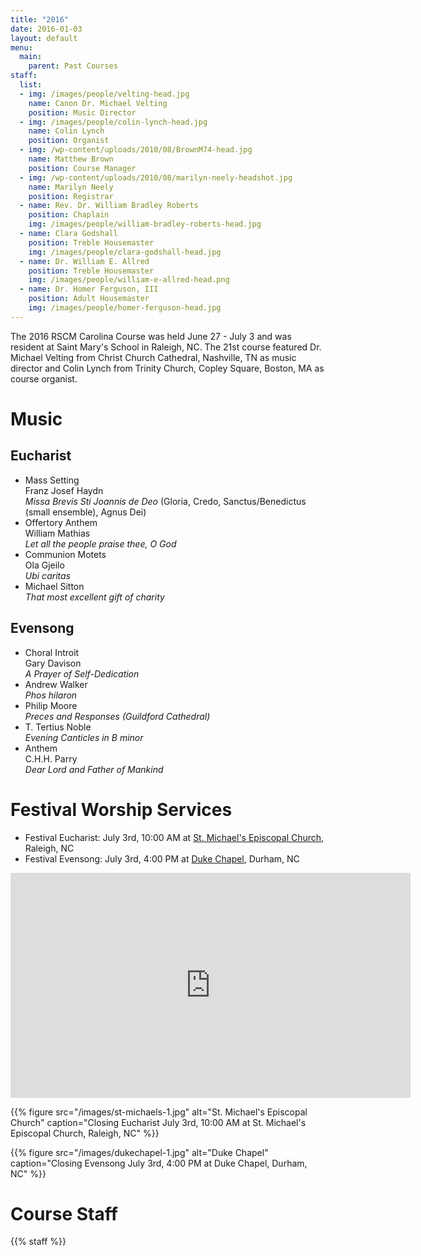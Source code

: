 ```yaml
---
title: "2016"
date: 2016-01-03
layout: default
menu:
  main:
    parent: Past Courses
staff:
  list:
  - img: /images/people/velting-head.jpg
    name: Canon Dr. Michael Velting
    position: Music Director
  - img: /images/people/colin-lynch-head.jpg
    name: Colin Lynch
    position: Organist
  - img: /wp-content/uploads/2010/08/BrownM74-head.jpg
    name: Matthew Brown
    position: Course Manager
  - img: /wp-content/uploads/2010/08/marilyn-neely-headshot.jpg
    name: Marilyn Neely
    position: Registrar
  - name: Rev. Dr. William Bradley Roberts
    position: Chaplain
    img: /images/people/william-bradley-roberts-head.jpg
  - name: Clara Godshall
    position: Treble Housemaster
    img: /images/people/clara-godshall-head.jpg
  - name: Dr. William E. Allred
    position: Treble Housemaster
    img: /images/people/william-e-allred-head.png
  - name: Dr. Homer Ferguson, III
    position: Adult Housemaster
    img: /images/people/homer-ferguson-head.jpg
---
```


The 2016 RSCM Carolina Course was held June 27 - July 3 and was
resident at Saint Mary's School in Raleigh, NC.  The 21st course featured
Dr. Michael Velting from Christ Church Cathedral, Nashville, TN as
music director and Colin Lynch from Trinity Church, Copley Square, Boston,
MA as course organist.

# Music

## Eucharist

* Mass Setting  
  Franz Josef Haydn  
  *Missa Brevis Sti Joannis de Deo* (Gloria, Credo, Sanctus/Benedictus (small ensemble), Agnus Dei)
* Offertory Anthem  
  William Mathias  
  *Let all the people praise thee, O God*
* Communion Motets  
  Ola Gjeilo  
  *Ubi caritas*  
* Michael Sitton  
  *That most excellent gift of charity*

## Evensong

* Choral Introit  
  Gary Davison  
  *A Prayer of Self-Dedication*
* Andrew Walker  
  *Phos hilaron*
* Philip Moore  
  *Preces and Responses (Guildford Cathedral)*
* T. Tertius Noble  
  *Evening Canticles in B minor*
* Anthem  
  C.H.H. Parry  
  *Dear Lord and Father of Mankind*

# Festival Worship Services

* Festival Eucharist: July 3rd, 10:00 AM at [St. Michael's Episcopal
  Church][12], Raleigh, NC
* Festival Evensong: July 3rd, 4:00 PM at [Duke Chapel][13], Durham, NC

<iframe width="640" height="360" src="https://www.youtube.com/embed/IuRe2flfg0I?list=WL" frameborder="0" allowfullscreen></iframe>

{{% figure src="/images/st-michaels-1.jpg" alt="St. Michael's Episcopal Church" caption="Closing Eucharist July 3rd, 10:00 AM at St. Michael's Episcopal Church, Raleigh, NC" %}}

{{% figure src="/images/dukechapel-1.jpg" alt="Duke Chapel" caption="Closing Evensong July 3rd, 4:00 PM at Duke Chapel, Durham, NC" %}}

# Course Staff

{{% staff %}}

[7]: /contact
[12]: http://holymichael.org/
[13]: https://chapel.duke.edu/
[20]: https://www.paypal.com/home
[22]: /pdf/st-marys-campus-map.pdf
[23]: https://www.google.com/maps/place/Saint+Mary's+School/@35.7828446,-78.6551186,17z/data=!3m1!4b1!4m2!3m1!1s0x89ac5f630bc17a43:0xf4e7b6d05fd3b619
